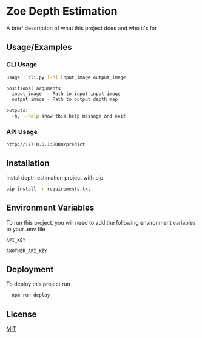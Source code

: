 
# Zoe Depth Estimation

A brief description of what this project does and who it's for


## Usage/Examples


### CLI Usage
```bash
usage : cli.py [-h] input_image output_image

positional arguments:
  input_image  - Path to input input image 
  output_image - Path to output depth map

outputs:
  -h, --help show this help message and exit
```

### API Usage
```
http://127.0.0.1:8000/predict
```


## Installation

instal depth estimation project with pip

```bash
pip install -r requirements.txt
```
    
## Environment Variables

To run this project, you will need to add the following environment variables to your .env file

`API_KEY`

`ANOTHER_API_KEY`


## Deployment

To deploy this project run

```bash
  npm run deploy
```


## License

[MIT](https://choosealicense.com/licenses/mit/)

